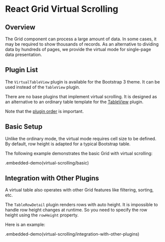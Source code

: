 # React Grid Virtual Scrolling

## Overview

The Grid component can process a large amount of data. In some cases, it may be required to show thousands of records. As an alternative to dividing data by hundreds of pages, we provide the virtual mode for single-page data presentation.

## Plugin List

The `VirtualTableView` plugin is available for the Bootstrap 3 theme. It can be used instead of the `TableView` plugin.

There are no base plugins that implement virtual scrolling. It is designed as an alternative to an ordinary table template for the [TableView](table-view.md) plugin.

Note that the [plugin order](../README.md#plugin-order) is important.

## Basic Setup

Unlike the ordinary mode, the virtual mode requires cell size to be defined. By default, row height is adapted for a typical Bootstrap table.

The following example demonstrates the basic Grid with virtual scrolling:

.embedded-demo(virtual-scrolling/basic)

## Integration with Other Plugins

A virtual table also operates with other Grid features like filtering, sorting, etc.

The `TableRowDetail` plugin renders rows with auto height. It is impossible to handle row height changes at runtime. So you need to  specify the row height using the `rowHeight` property.

Here is an example:

.embedded-demo(virtual-scrolling/integration-with-other-plugins)
